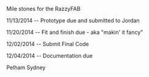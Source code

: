 Mile stones for the RazzyFAB

11/13/2014 -- Prototype due and submitted to Jordan

11/20/2014 -- Fit and finish due - aka "makin' it fancy"

12/02/2014 -- Submit Final Code

12/04/2014 -- Documentation due

Pelham
Sydney
